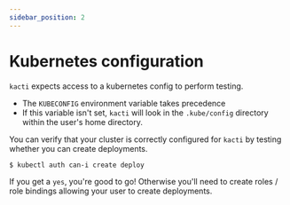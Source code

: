 ```yaml
---
sidebar_position: 2
---
```


# Kubernetes configuration

`kacti` expects access to a kubernetes config to perform testing.
- The `KUBECONFIG` environment variable takes precedence
- If this variable isn't set, `kacti` will look in the `.kube/config` directory within the user's home directory.

You can verify that your cluster is correctly configured for `kacti` by testing whether you can create deployments.
```
$ kubectl auth can-i create deploy
```
If you get a `yes`, you're good to go! Otherwise you'll need to create roles / role bindings allowing your user to create deployments.
